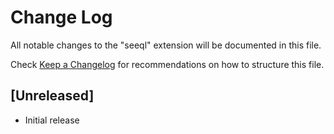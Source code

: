 # Change Log

All notable changes to the "seeql" extension will be documented in this file.

Check [Keep a Changelog](http://keepachangelog.com/) for recommendations on how to structure this file.

## [Unreleased]

- Initial release
